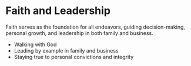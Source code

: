 # Faith and Leadership

Faith serves as the foundation for all endeavors, guiding decision-making, personal growth, and leadership in both family and business.

- Walking with God
- Leading by example in family and business
- Staying true to personal convictions and integrity

